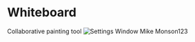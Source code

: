 # Whiteboard
Collaborative painting tool
![Settings Window](https://raw.github.com/elluck91/Whiteboard/master/src/CS151/image.png)
Mike Monson123
